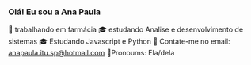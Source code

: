 ### Olá! Eu sou a Ana Paula
💼 trabalhando em farmácia
🎓 estudando Analise e desenvolvimento de sistemas 
🎓 Estudando Javascript e Python
📧 Contate-me no email: anapaula.itu.sp@hotmail.com
👩Pronoums: Ela/dela
